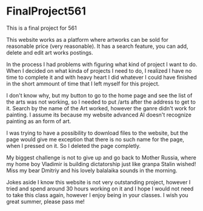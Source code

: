 # FinalProject561
This is a final project for 561

This website works as a platform where artworks can be sold for reasonable price (very reasonable). It has a search feature, you can add, delete and edit art works postings. 

In the process I had problems with figuring what kind of project I want to do. When I decided on what kinda of projects I need to do, I realized I have no time to complete it and with heavy heart I did whatever I could have finished in the short ammount of time that I left myself for this project. 

I don't know why, but my button to go to the home page and see the list of the arts was not working, so I needed to put /arts after the address to get to it. Search by the name of the Art worked, however the ganre didn't work for painting. I assume its because my website advanced AI doesn't recognize painting as an form of art. 

I was trying to have a possibility to download files to the website, but the page would give me exception that there is no such name for the page, when I pressed on it. So I deleted the page completly. 

My biggest challenge is not to give up and go back to Mother Russia, where my home boy Vladimir is building dictatorship just like granpa Stalin wished! Miss my bear Dmitriy and his lovely balalaika sounds in the morning. 

Jokes aside I know this website is not very outstanding project, however I tried and spend around 30 hours working on it and I hope I would not need to take this class again, however I enjoy being in your classes. I wish you great summer, please pass me! 
